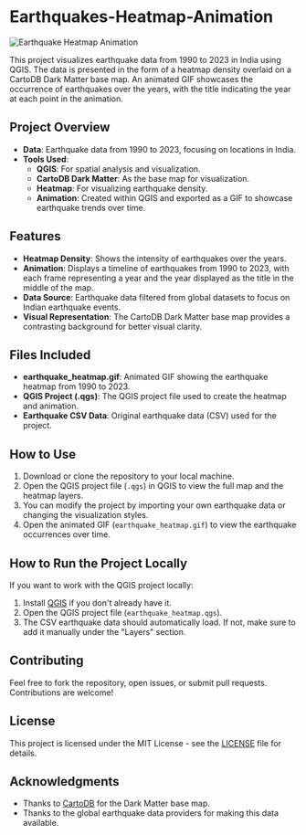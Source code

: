 # Earthquakes-Heatmap-Animation

![Earthquake Heatmap Animation](Earthquakes_India_animation.gif)

This project visualizes earthquake data from 1990 to 2023 in India using QGIS. The data is presented in the form of a heatmap density overlaid on a CartoDB Dark Matter base map. An animated GIF showcases the occurrence of earthquakes over the years, with the title indicating the year at each point in the animation.

## Project Overview

- **Data**: Earthquake data from 1990 to 2023, focusing on locations in India.
- **Tools Used**: 
  - **QGIS**: For spatial analysis and visualization.
  - **CartoDB Dark Matter**: As the base map for visualization.
  - **Heatmap**: For visualizing earthquake density.
  - **Animation**: Created within QGIS and exported as a GIF to showcase earthquake trends over time.
  
## Features

- **Heatmap Density**: Shows the intensity of earthquakes over the years.
- **Animation**: Displays a timeline of earthquakes from 1990 to 2023, with each frame representing a year and the year displayed as the title in the middle of the map.
- **Data Source**: Earthquake data filtered from global datasets to focus on Indian earthquake events.
- **Visual Representation**: The CartoDB Dark Matter base map provides a contrasting background for better visual clarity.

## Files Included

- **earthquake_heatmap.gif**: Animated GIF showing the earthquake heatmap from 1990 to 2023.
- **QGIS Project (.qgs)**: The QGIS project file used to create the heatmap and animation.
- **Earthquake CSV Data**: Original earthquake data (CSV) used for the project.

## How to Use

1. Download or clone the repository to your local machine.
2. Open the QGIS project file (`.qgs`) in QGIS to view the full map and the heatmap layers.
3. You can modify the project by importing your own earthquake data or changing the visualization styles.
4. Open the animated GIF (`earthquake_heatmap.gif`) to view the earthquake occurrences over time.

## How to Run the Project Locally

If you want to work with the QGIS project locally:
1. Install [QGIS](https://qgis.org) if you don't already have it.
2. Open the QGIS project file (`earthquake_heatmap.qgs`).
3. The CSV earthquake data should automatically load. If not, make sure to add it manually under the "Layers" section.

## Contributing

Feel free to fork the repository, open issues, or submit pull requests. Contributions are welcome!

## License

This project is licensed under the MIT License - see the [LICENSE](LICENSE) file for details.

## Acknowledgments

- Thanks to [CartoDB](https://carto.com/) for the Dark Matter base map.
- Thanks to the global earthquake data providers for making this data available.
